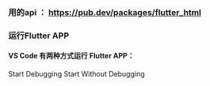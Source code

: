 ### 用的api ： https://pub.dev/packages/flutter_html

### 运行Flutter APP
  #### VS Code 有两种方式运行 Flutter APP：

  Start Debugging
  Start Without Debugging